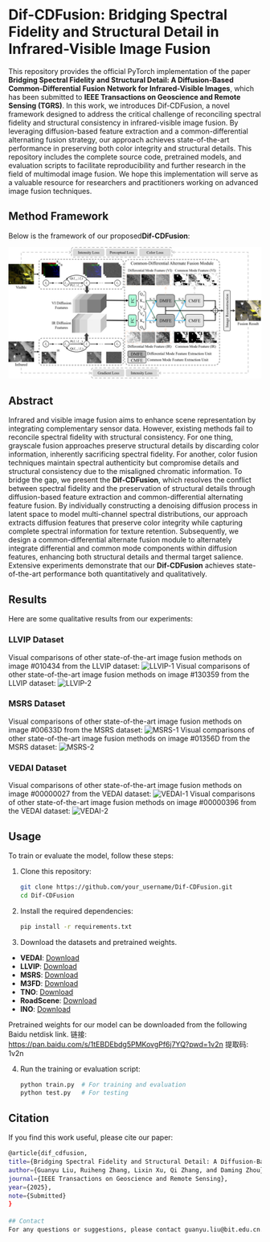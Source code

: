 # Dif-CDFusion: Bridging Spectral Fidelity and Structural Detail in Infrared-Visible Image Fusion

This repository provides the official PyTorch implementation of the paper ​**Bridging Spectral Fidelity and Structural Detail: A Diffusion-Based Common-Differential Fusion Network for Infrared-Visible Images**, which has been submitted to **​IEEE Transactions on Geoscience and Remote Sensing (TGRS)**. In this work, we introduces ​Dif-CDFusion, a novel framework designed to address the critical challenge of reconciling spectral fidelity and structural consistency in infrared-visible image fusion. By leveraging diffusion-based feature extraction and a common-differential alternating fusion strategy, our approach achieves state-of-the-art performance in preserving both color integrity and structural details. This repository includes the complete source code, pretrained models, and evaluation scripts to facilitate reproducibility and further research in the field of multimodal image fusion. We hope this implementation will serve as a valuable resource for researchers and practitioners working on advanced image fusion techniques.

## Method Framework
Below is the framework of our proposed ​**Dif-CDFusion**:

![Dif-CDFusion Framework](./figs/framework.png)

## Abstract
Infrared and visible image fusion aims to enhance scene representation by integrating complementary sensor data. However, existing methods fail to reconcile spectral fidelity with structural consistency. For one thing, grayscale fusion approaches preserve structural details by discarding color information, inherently sacrificing spectral fidelity. For another, color fusion techniques maintain spectral authenticity but compromise details and structural consistency due to the misaligned chromatic information. To bridge the gap, we present the ​**Dif-CDFusion**, which resolves the conflict between spectral fidelity and the preservation of structural details through diffusion-based feature extraction and common-differential alternating feature fusion. By individually constructing a denoising diffusion process in latent space to model multi-channel spectral distributions, our approach extracts diffusion features that preserve color integrity while capturing complete spectral information for texture retention. Subsequently, we design a common-differential alternate fusion module to alternately integrate differential and common mode components within diffusion features, enhancing both structural details and thermal target salience. Extensive experiments demonstrate that our ​**Dif-CDFusion** achieves state-of-the-art performance both quantitatively and qualitatively.

## Results
Here are some qualitative results from our experiments:

### LLVIP Dataset
Visual comparisons of other state-of-the-art image fusion methods on image \#010434 from the LLVIP dataset:
![LLVIP-1](./figs/LLVIP-1.png)
Visual comparisons of other state-of-the-art image fusion methods on image \#130359 from the LLVIP dataset:
![LLVIP-2](./figs/LLVIP-2.png)

### MSRS Dataset
Visual comparisons of other state-of-the-art image fusion methods on image \#00633D from the MSRS dataset:
![MSRS-1](./figs/MSRS-1.png)
Visual comparisons of other state-of-the-art image fusion methods on image \#01356D from the MSRS dataset:
![MSRS-2](./figs/MSRS-2.png)

### VEDAI Dataset
Visual comparisons of other state-of-the-art image fusion methods on image \#00000027 from the VEDAI dataset:
![VEDAI-1](./figs/VEDAI-1.png)
Visual comparisons of other state-of-the-art image fusion methods on image \#00000396 from the VEDAI dataset:
![VEDAI-2](./figs/VEDAI-2.png)

## Usage
To train or evaluate the model, follow these steps:
1. Clone this repository:
   ```bash
   git clone https://github.com/your_username/Dif-CDFusion.git
   cd Dif-CDFusion
   
2. Install the required dependencies:
   ```bash
   pip install -r requirements.txt

3. Download the datasets and pretrained weights.
- ​**VEDAI**: [Download](https://downloads.greyc.fr/vedai/)
- ​**LLVIP**: [Download](https://bupt-ai-cz.github.io/LLVIP/)
- **MSRS**: [Download](https://github.com/Linfeng-Tang/MSRS)
- **M3FD**: [Download](https://github.com/JinyuanLiu-CV/TarDAL)
- ​**TNO**: [Download](https://figshare.com/articles/dataset/TNO_Image_Fusion_Dataset/1008029)
- **RoadScene**: [Download](https://github.com/hanna-xu/RoadScene)
- ​**INO**: [Download](https://www.ino.ca/en/technologies/video-analytics-dataset/videos/)

Pretrained weights for our model can be downloaded from the following Baidu netdisk link.
链接: https://pan.baidu.com/s/1tEBDEbdg5PMKovgPf6j7YQ?pwd=1v2n 提取码: 1v2n

4. Run the training or evaluation script:
   ```bash
   python train.py  # For training and evaluation
   python test.py   # For testing

## Citation
If you find this work useful, please cite our paper:
   ```bash
@article{dif_cdfusion,
  title={Bridging Spectral Fidelity and Structural Detail: A Diffusion-Based Common-Differential Fusion Network for Infrared-Visible Images},
  author={Guanyu Liu, Ruiheng Zhang, Lixin Xu, Qi Zhang, and Daming Zhou},
  journal={IEEE Transactions on Geoscience and Remote Sensing},
  year={2025},
  note={Submitted}
}

## Contact
For any questions or suggestions, please contact guanyu.liu@bit.edu.cn.

